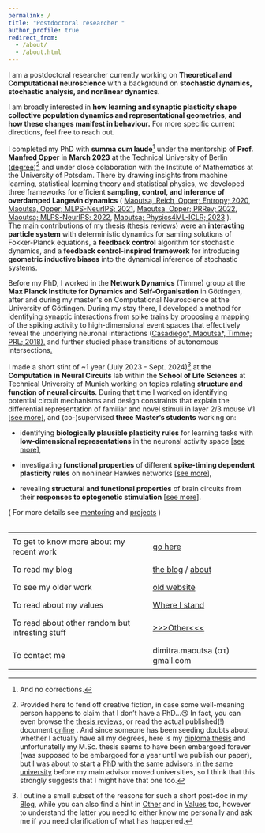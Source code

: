 ```yaml
---
permalink: /
title: "Postdoctoral researcher "
author_profile: true
redirect_from: 
  - /about/
  - /about.html
---
```



I am a postdoctoral researcher currently working on **Theoretical and Computational neuroscience** with a background on **stochastic dynamics, stochastic analysis, and nonlinear dynamics**.

I am broadly interested in **how learning and synaptic plasticity shape collective population dynamics and representational geometries, and how these changes manifest in behaviour.** For more specific current directions, feel free to reach out.

I completed my PhD with **summa cum laude**[^2] under the mentorship of **Prof. Manfred Opper** in **March 2023** at the Technical University of Berlin ([degree](https://drive.google.com/file/d/1F8WyFhBwLBV1ldzCnkQu4siwXaX0L-P_/view?usp=sharing))[^1] and under close colaboration with the Institute of Mathematics at the University of Potsdam. There by drawing insights from machine learning, statistical learning theory and statistical physics, we developed three frameworks for efficient **sampling, control, and inference of overdamped Langevin dynamics** ( [Maoutsa, Reich, Opper; Entropy; 2020](https://www.mdpi.com/1099-4300/22/8/802), [Maoutsa, Opper; MLPS-NeurIPS; 2021](https://arxiv.org/abs/2110.13020), [Maoutsa, Opper; PRRev; 2022](https://journals.aps.org/prresearch/abstract/10.1103/PhysRevResearch.4.043035), [Maoutsa; MLPS-NeurIPS; 2022](https://arxiv.org/abs/2301.08102), [Maoutsa; Physics4ML-ICLR; 2023](https://arxiv.org/abs/2304.00423) ).\
The main contributions of my thesis ([thesis reviews](https://dimitra-maoutsa.github.io/files/Gutachten_Maoutsa.pdf)) were an **interacting particle system** with deterministic dynamics for samling solutions of Fokker-Planck equations, a **feedback control** algorithm for stochastic dynamics, and a **feedback control-inspired framework** for introducing **geometric inductive biases** into the dynamical inference of stochastic systems.

Before my PhD, I worked in the **Network Dynamics** (Timme) group at the **Max Planck Institute for Dynamics and Self-Organisation** in Göttingen, after and during my master's on Computational Neuroscience at the University of Göttingen. During my stay there, I developed a method for identifying synaptic interactions from spike trains by proposing a mapping of the spiking activity to high-dimensional event spaces that effectively reveal the underlying neuronal interactions ([Casadiego\*, Maoutsa\*, Timme; PRL; 2018](https://journals.aps.org/prl/abstract/10.1103/PhysRevLett.121.054101)[)](https://www.ds.mpg.de/publication-search/148862?person=%2Fpersons%2Fresource%2Fpersons238426)[,](https://ui.adsabs.harvard.edu/abs/2016APS..MARY12004T/abstract) and further studied phase transitions of autonomous intersections[.](https://pure.mpg.de/cone/persons/resource/persons238426?lang=de)

I made a short stint of ~1 year (July 2023 - Sept. 2024)[^3] at the **Computation in Neural Circuits** lab within the **School of Life Sciences** at Technical University of Munich working on topics relating **structure and function of neural circuits**. During that time I worked on identifying potential circuit mechanisms and design constraints that explain the differential representation of familiar and novel stimuli in layer 2/3 mouse V1 [[see more](https://dimitra-maoutsa.github.io/portfolio/portfolio-1/)], and (co-)supervised **three Master’s students** working on: 

 - identifying **biologically plausible plasticity rules** for learning tasks with **low-dimensional representations** in the neuronal activity space [[see more](https://dimitra-maoutsa.github.io/portfolio/portfolio-2/)], 

 - investigating **functional properties** of different **spike-timing dependent plasticity rules** on nonlinear Hawkes networks [[see more](https://www.world-wide.org/bernstein-24/plasticity-driven-circuit-self-organization-afecdc22/)],  

 - revealing **structural and functional properties** of brain circuits from their **responses to optogenetic stimulation** [[see more](https://dimitra-maoutsa.github.io/mentor/)].

( For more details see [mentoring](https://dimitra-maoutsa.github.io/mentor/) and [projects](https://dimitra-maoutsa.github.io/portfolio/) )




<table style="border-collapse: collapse; width: 100%; margin-top: 2em; border: none;">
  <tr>
    <td style="border: none; padding: 0.5em;">To get to know more about my recent work</td>
    <td style="border: none; padding: 0.5em;"><a href="https://dimitra-maoutsa.github.io/portfolio/">go here</a></td>
  </tr>
  <tr>
    <td style="border: none; padding: 0.5em;">To read my blog</td>
    <td style="border: none; padding: 0.5em;">
      <a href="https://dimitra-maoutsa.github.io/M-Dims-Blog/">the blog</a> /
      <a href="https://dimitra-maoutsa.github.io/M-Dims-Blog/about.html">about</a>
    </td>
  </tr>
  <tr>
    <td style="border: none; padding: 0.5em;">To see my older work</td>
    <td style="border: none; padding: 0.5em;"><a href="https://dimitra-maoutsa.gitlab.io/">old website</a></td>
  </tr>
  <tr>
    <td style="border: none; padding: 0.5em;">To read about my values</td>
    <td style="border: none; padding: 0.5em;"><a href="https://dimitra-maoutsa.github.io/values/">Where I stand</a></td>
  </tr>
  <tr>
    <td style="border: none; padding: 0.5em;">To read about other random but intresting stuff</td>
    <td style="border: none; padding: 0.5em;"><a href="https://dimitra-maoutsa.github.io/other/"> >>>Other<<< </a></td>
  </tr>
  <tr>
    <td style="border: none; padding: 0.5em;">To contact me</td>
    <td style="border: none; padding: 0.5em;">dimitra.maoutsa (ατ) gmail.com</td>
  </tr>
</table>


[^1]: Provided here to fend off creative fiction, in case some well-meaning person happens to claim that I don’t have a PhD...😘 In fact, you can even browse the [thesis reviews](https://dimitra-maoutsa.github.io/files/Gutachten_Maoutsa.pdf), or read the actual published(!) document [online](https://depositonce.tu-berlin.de/items/19509be7-75b6-4774-a66c-bcc4c75fed8f) . And since someone has been seeding doubts about whether I actually have all my degrees, here is my [diploma thesis](https://dspace.lib.ntua.gr/xmlui/handle/123456789/8730?locale-attribute=en) and unfortunatelly my M.Sc. thesis seems to have been embargoed forever (was supposed to be embargoed for a year until we publish our paper), but I was about to start a [PhD with the same advisors in the same university](https://drive.google.com/file/d/1l5_VFxd24YDj9azy8-SYhWurGlEVQZ2S/view?pli=1) before my main advisor moved universities, so I think that this strongly suggests that I might have that one too.
[^2]: And no corrections.
[^3]: I outline a small subset of the reasons for such a short post-doc in my [Blog](https://dimitra-maoutsa.github.io/M-Dims-Blog/), while you can also find a hint in [Other](https://dimitra-maoutsa.github.io/other/) and in [Values](https://dimitra-maoutsa.github.io/values/) too, however to understand the latter you need to either know me personally and ask me if you need clarification of what has happened. 









